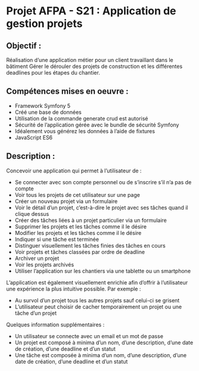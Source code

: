 # Projet AFPA - S21 : Application de gestion projets

## Objectif : 
Réalisation d’une application métier pour un client travaillant dans le bâtiment
Gérer le dérouler des projets de construction et les différentes deadlines pour les étapes du chantier. 

## Compétences mises en oeuvre : 
- Framework Symfony 5
- Créé une base de données
- Utilisation de la commande generate crud est autorisé
- Sécurité de l’application gérée avec le bundle de sécurité Symfony
- Idéalement vous générez les données à l’aide de fixtures
- JavaScript ES6

## Description : 
Concevoir une application qui permet à l’utilisateur de :
- Se connecter avec son compte personnel ou de s’inscrire s’il n’a pas de compte
- Voir tous les projets de cet utilisateur sur une page
- Créer un nouveau projet via un formulaire
- Voir le détail d’un projet, c’est-à-dire le projet avec ses tâches quand il clique dessus
- Créer des tâches liées à un projet particulier via un formulaire
- Supprimer les projets et les tâches comme il le désire
- Modifier les projets et les tâches comme il le désire
- Indiquer si une tâche est terminée
- Distinguer visuellement les tâches finies des tâches en cours
- Voir projets et tâches classées par ordre de deadline
- Archiver un projet
- Voir les projets archivés
- Utiliser l’application sur les chantiers via une tablette ou un smartphone

L’application est également visuellement enrichie afin d’offrir à l’utilisateur une expérience la plus intuitive possible. 
Par exemple :
- Au survol d’un projet tous les autres projets sauf celui-ci se grisent
- L’utilisateur peut choisir de cacher temporairement un projet ou une tâche d’un projet

Quelques information supplémentaires :
- Un utilisateur se connecte avec un email et un mot de passe
- Un projet est composé à minima d’un nom, d’une description, d’une date de création, d’une deadline et d’un statut
- Une tâche est composée à minima d’un nom, d’une description, d’une date de création, d’une deadline et d’un statut